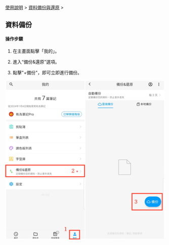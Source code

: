 [使用說明](/dragonnest/drawnote/manual/zh) > [資料備份與還原](/dragonnest/drawnote/manual/zh/data_backup_and_recovery) >

資料備份
---
#### 操作步驟

1. 在主畫面點擊「我的」。

2. 進入“備份&還原”選項。

3. 點擊"+備份"，即可立即進行備份。


![](imgs/data_backup1.png)